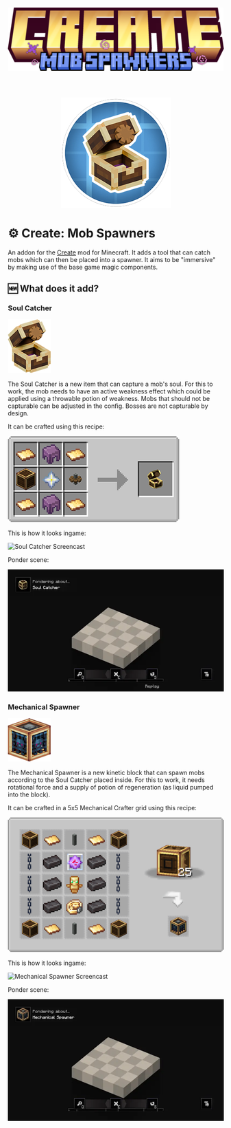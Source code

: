 <p align="center">
  <img src="docs/title_image.png" alt="Title"/>
</p>
<div style="height: 32px"></div>
<p align="center">
  <img src="docs/addon_icon.png" alt="Icon"/>
</p>

# ⚙️ Create: Mob Spawners
An addon for the [Create](https://github.com/Creators-of-Create/Create) mod for Minecraft. It adds a tool that can catch mobs which can then be placed into a spawner. It aims to be "immersive" by making use of the base game magic components.

## 🆕 What does it add?
### Soul Catcher

![Soul Catcher](docs/soul_catcher.png)

The Soul Catcher is a new item that can capture a mob's soul.
For this to work, the mob needs to have an active weakness effect which could be applied using a throwable potion of weakness.
Mobs that should not be capturable can be adjusted in the config. Bosses are not capturable by design.

It can be crafted using this recipe:

![Soul Catcher Recipe](docs/recipe_soul_catcher.png)

This is how it looks ingame:

![Soul Catcher Screencast](docs/soul_catcher_anim.webp)

Ponder scene:

![Soul Catcher Ponder](docs/soul_catcher_ponder.webp)

### Mechanical Spawner

![Mechanical Spawner](docs/mechanical_spawner.png)

The Mechanical Spawner is a new kinetic block that can spawn mobs according to the Soul Catcher placed inside.
For this to work, it needs rotational force and a supply of potion of regeneration (as liquid pumped into the block).

It can be crafted in a 5x5 Mechanical Crafter grid using this recipe:

![Mechanical Spawner Recipe](docs/recipe_mechanical_spawner.png)

This is how it looks ingame:

![Mechanical Spawner Screencast](docs/mechanical_spawner_anim.webp)

Ponder scene:

![Mechanical Spawner Ponder](docs/mechanical_spawner_ponder.webp)